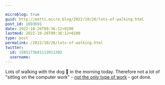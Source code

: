 ```yaml
---

microblog: true
guid: http://matti.micro.blog/2022/10/26/lots-of-walking.html
post_id: 1693691
date: 2022-10-26T09:36:12+0200
lastmod: 2022-10-26T09:36:12+0200
type: post
permalink: /2022/10/26/lots-of-walking.html
twitter:
  id: 1585173681113911302
  username:
---
```

Lots of walking with the dog  🐶 in the morning today. Therefore not a lot of "sitting on the computer work" - [not the only type of work](https://blog.jim-nielsen.com/2022/what-work-looks-like/) - got done.

